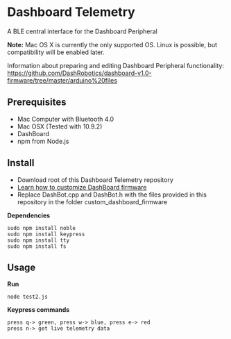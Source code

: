 Dashboard Telemetry
===================

A BLE central interface for the Dashboard Peripheral

__Note:__ Mac OS X is currently the only supported OS. Linux is possible, but compatibility will be enabled later.

Information about preparing and editing Dashboard Peripheral functionality: 
https://github.com/DashRobotics/dashboard-v1.0-firmware/tree/master/arduino%20files 

Prerequisites
-----------

* Mac Computer with Bluetooth 4.0
* Mac OSX (Tested with 10.9.2)
* DashBoard
* npm from Node.js

Install
-------
* Download root of this Dashboard Telemetry repository
* [Learn how to customize DashBoard firmware](https://github.com/DashRobotics/dashboard-v1.0-firmware/tree/master/arduino%20files)
* Replace DashBot.cpp and DashBot.h with the files provided in this repository in the folder custom_dashboard_firmware

__Dependencies__

    sudo npm install noble
    sudo npm install keypress
    sudo npm install tty
    sudo npm install fs

Usage
-----
__Run__
   
    node test2.js 
   
__Keypress commands__

    press q-> green, press w-> blue, press e-> red
    press n-> get live telemetry data    

